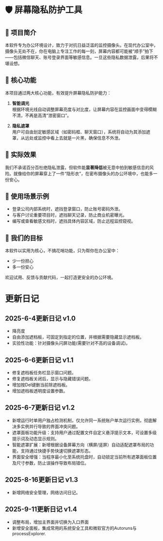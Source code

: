# 🛡️ 屏幕隐私防护工具

## 📌 项目简介

本软件专为办公环境设计，致力于对抗日益泛滥的监控摄像头。在现代办公室中，摄像头无处不在，你在电脑上专注工作的每一刻，屏幕内容都可能被“顺手”拍下——包括微信聊天、账号登录界面等敏感信息。一旦这些隐私数据泄露，后果将不堪设想。

## 🔧 核心功能

本项目通过两大核心功能，有效提升屏幕隐私防护能力：

1. **智能调光**  
   根据环境光线自动调整屏幕亮度与对比度，让屏幕内容在监控画面中变得模糊不清，不再是高清“泄密窗口”。

2. **隐私遮罩**  
   用户可自由划定敏感区域（如密码框、聊天窗口），系统将自动为其添加遮罩，从远处或监控中看上去就是一片黑，确保信息不外泄。

## 🎯 实际效果

我们不承诺百分百杜绝隐私泄露，但软件能**显著降低**被无意中拍到敏感信息的风险。就像给你的屏幕穿上了一件“隐形衣”，在密布摄像头的办公环境中，也能多一份安心。

## 💼 使用场景示例

- 登录公司内部系统时，遮挡登录窗口，防止账号密码外泄。
- 与客户讨论重要项目时，遮挡聊天记录，防止商业机密曝光。
- 编写或查看敏感文档时，遮挡具体内容区域，防止远程监控窥视。

## 🎯 我们的目标

本软件以实用为核心，不搞花哨功能，只为帮你在办公室中：

- 少一份担心  
- 多一份安心

欢迎试用、反馈与贡献代码，一起打造更安全的办公环境。






# 更新日记
## 2025-6-4更新日记 v1.0
- 降亮度
- 自由添加遮档板，可固定到指定的位置，并根据需要隐藏显示遮档板。
- 实验性功能：针对摄像头闪屏功能(需要针对不高的设备调试)。

## 2025-6-6更新日记  v1.1
- 修复遮档板任务栏显示窗口问题。
- 修复遮档板关闭后，显示与隐藏错误问题。
- 增加按Del键删当前除遮档板。
- 增加遮档板透明度设置参数。

## 2025-6-7更新日记  v1.2
- 新增运行时单用户独占检测机制，仅允许同一系统账户单次运行实例，彻底解决多实例并行导致的界面冲突问题。
- 遮罩面板功能升级：支持用户通过配置文件自定义悬浮提示文本，可设置多级提示词及动态显示规则。
- 智能遮罩扩展：新增根据设备屏幕方向（横屏/竖屏）自动适配遮罩布局的功能，支持通过快捷手势快速切换遮罩形态。
- 界面安全增强：当程序最小化至系统托盘时，自动锁定当前所有遮罩面板位置及尺寸参数，防止误操作导致布局错位。

## 2025-8-16更新日记  v1.3
- 新增网络安全管理，网络访问日记。


## 2025-9-11更新日记  v1.4
- 调整布局，增加主界面并切换为入口界面
- 新增安全面板，集成常用的系统安全工具和微软官方的Autoruns与processExplorer.

